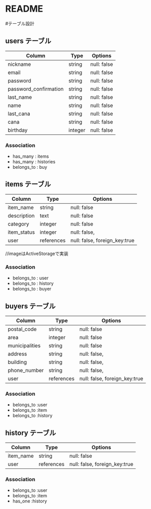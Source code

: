 # README

#テーブル設計

## users テーブル

| Column                | Type    | Options     |
| --------------------- | ------- | ----------- |
| nickname              | string  | null: false |
| email                 | string  | null: false |
| password              | string  | null: false |
| password_confirmation | string  | null: false |
| last_name             | string  | null: false |
| name                  | string  | null: false |
| last_cana             | string  | null: false |
| cana                  | string  | null: false |
| birthday              | integer | null: false |  

### Association

- has_many   : items
- has_many   : histories
- belongs_to : buy


## items テーブル

| Column      | Type       | Options                       |
| ----------- | ---------- | ----------------------------- |
| item_name   | string     | null: false                   |
| description | text       | null: false                   |
| category    | integer    | null: false                   | 
| item_status | integer    | null: false,                  | 
| user        | references | null: false, foreign_key:true |

//imageはActiveStorageで実装

### Association

- belongs_to : user
- belongs_to : history
- belongs_to : buyer


## buyers テーブル

| Column         | Type       | Options                       |
| -------------- | ---------- | ----------------------------- |
| postal_code    | string     | null: false                   |
| area           | integer    | null: false                   |
| municipalities | string     | null: false                   | 
| address        | string     | null: false,                  | 
| building       | string     | null: false,                  |
| phone_number   | string     | null: false,                  | 
| user           | references | null: false, foreign_key:true |

### Association

- belongs_to :user
- belongs_to :item
- belongs_to :history


## history テーブル

| Column      | Type       | Options                       |
| ----------- | ---------- | ----------------------------- |
| item_name   | string     | null: false                   |
| user        | references | null: false, foreign_key:true |

### Association

- belongs_to :user
- belongs_to :item
- has_one    :history



